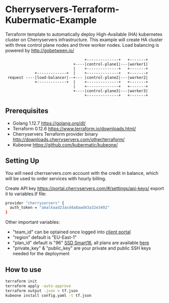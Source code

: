# Cherryservers-Terraform-Kubermatic-Example

Terraform template to automatically deploy High-Available (HA) kubernetes cluster on Cherryservers infrastructure. 
This example will create HA cluster with three control plane nodes and three worker nodes.
Load balancing is powered by <http://gobetween.io/>

                                       +--------------+   +-------+
                                  +----|control-plane1|---|worker1|
                                  |    +--------------+   +-------+
                 +-------------+  |    +--------------+   +-------+
     request ----|load-balancer|--+--- |control-plane2|---|worker2|
                 +-------------+  |    +--------------+   +-------+
                                  |    +--------------+   +-------+
                                  +----|control-plane3|---|worker3|
                                       +--------------+   +-------+
                                                       

## Prerequisites

- Golang 1.12.7 <https://golang.org/dl/>
- Terraform 0.12.6 <https://www.terraform.io/downloads.html/>
- Cherryservers Terraform provider binary <http://downloads.cherryservers.com/other/terraform/>
- Kubeone <https://github.com/kubermatic/kubeone/>

## Setting Up

You will need cherrservers.com account with the credit in balance, which will be used to order services with hourly billing.

Create API key <https://portal.cherryservers.com/#/settings/api-keys/>
export it to variables.tf file:

```sh
provider "cherryservers" {
  auth_token = "amalkaad23asd4a8awd43a32e3492"
}
```

Other important variables:

- "team_id" can be optained once logged into [client portal](https://portal.cherryservers.com/#/)
- "region" default is "EU-East-1"
- "plan_id" default is "96" [SSD Smart16](https://www.cherryservers.com/pricing/virtual-servers/ssd_smart16), all plans are available [here](https://api.cherryservers.com/v1/plans?currency=EUR) 
- "private_key" & "public_key" are your private and public SSH keys needed for the deployment

## How to use

```sh
terraform init
terraform apply -auto-approve
terraform output -json > tf.json
kubeone install config.yaml -t tf.json
```
